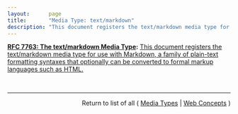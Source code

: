 ```yaml
---
layout:      page
title:       "Media Type: text/markdown"
description: "This document registers the text/markdown media type for use with Markdown, a family of plain-text formatting syntaxes that optionally can be converted to formal markup languages such as HTML."
---
```


**[RFC 7763: The text/markdown Media Type](/specs/IETF/RFC/7763 "This document registers the text/markdown media type for use with Markdown, a family of plain-text formatting syntaxes that optionally can be converted to formal markup languages such as HTML."):** [This document registers the text/markdown media type for use with Markdown, a family of plain-text formatting syntaxes that optionally can be converted to formal markup languages such as HTML.](http://tools.ietf.org/html/rfc7763 "Read documentation for Media Type &#34;text/markdown&#34;")

<br/>
<hr/>

<p style="text-align: right">Return to list of all ( <a href="../media-types">Media Types</a> | <a href="../">Web Concepts</a> )</p>